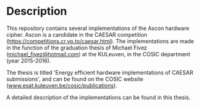 # Description

This repository contains several implementations of the Ascon hardware cipher. Ascon is a candidate in the CAESAR competition (https://competitions.cr.yp.to/caesar.html). The implementations are made in the function of the graduation thesis of Michael Fivez (michael_fivez@hotmail.com) at the KULeuven, in the COSIC department (year 2015-2016).

The thesis is titled 'Energy efficient hardware implementations of CAESAR submissions', and can be found on the COSIC website (www.esat.kuleuven.be/cosic/publications).

A detailed description of the implementations can be found in this thesis.

